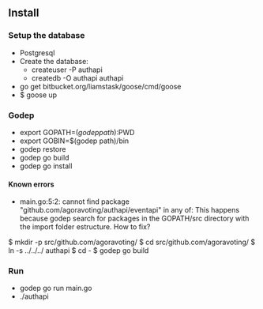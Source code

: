 ## Install ##

### Setup the database ###

* Postgresql
* Create the database:
    * createuser -P authapi
    * createdb -O authapi authapi
* go get bitbucket.org/liamstask/goose/cmd/goose
* $ goose up

### Godep ###

* export GOPATH=$(godep path):$PWD
* export GOBIN=$(godep path)/bin
* godep restore
* godep go build
* godep go install

#### Known errors ####

* main.go:5:2: cannot find package "github.com/agoravoting/authapi/eventapi" in any of:
This happens because godep search for packages in the GOPATH/src directory
with the import folder estructure. How to fix?

$ mkdir -p src/github.com/agoravoting/
$ cd src/github.com/agoravoting/
$ ln -s ../../../ authapi
$ cd -
$ godep go build

### Run ###

* godep go run main.go
* ./authapi
